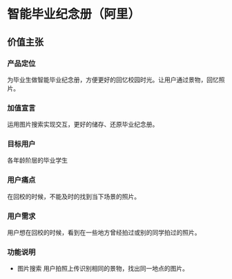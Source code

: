 # 智能毕业纪念册（阿里）

## 价值主张
### 产品定位
为毕业生做智能毕业纪念册，方便更好的回忆校园时光。让用户通过景物，回忆照片。

### 加值宣言
运用图片搜索实现交互，更好的储存、还原毕业纪念册。

### 目标用户
各年龄阶层的毕业学生

### 用户痛点
在回校的时候，不能及时的找到当下场景的照片。
 
### 用户需求
用户想在回校的时候，看到在一些地方曾经拍过或别的同学拍过的照片。

### 功能说明
- 图片搜索
用户拍照上传识别相同的景物，找出同一地点的图片。
